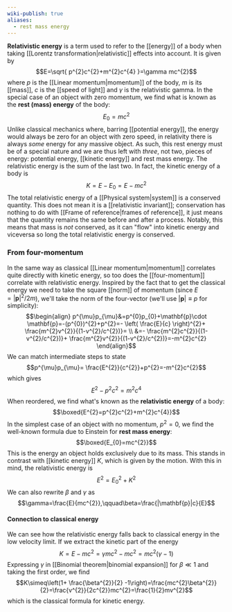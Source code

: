 ```yaml
---
wiki-publish: true
aliases:
  - rest mass energy
---
```

**Relativistic energy** is a term used to refer to the [[energy]] of a body when taking [[Lorentz transformation|relativistic]] effects into account. It is given by
$$E=\sqrt{ p^{2}c^{2}+m^{2}c^{4} }=\gamma mc^{2}$$
where $p$ is the [[Linear momentum|momentum]] of the body, $m$ is its [[mass]], $c$ is the [[speed of light]] and $\gamma$ is the relativistic gamma. In the special case of an object with zero momentum, we find what is known as the **rest (mass) energy** of the body:
$$E_{0}=mc^{2}$$
Unlike classical mechanics where, barring [[potential energy]], the energy would always be zero for an object with zero speed, in relativity there is always *some* energy for any massive object. As such, this rest energy must be of a special nature and we are thus left with *three*, not two, pieces of energy: potential energy, [[kinetic energy]] and rest mass energy. The relativistic energy is the sum of the last two. In fact, the kinetic energy of a body is
$$K=E-E_{0}=E-mc^{2}$$
The total relativistic energy of a [[Physical system|system]] is a conserved quantity. This does not mean it is a [[relativistic invariant]]; conservation has nothing to do with [[Frame of reference|frames of reference]], it just means that the quantity remains the same before and after a process. Notably, this means that mass is *not* conserved, as it can "flow" into kinetic energy and viceversa so long the total relativistic energy is conserved.
### From four-momentum
In the same way as classical [[Linear momentum|momentum]] correlates quite directly with kinetic energy, so too does the [[four-momentum]] correlate with relativistic energy. Inspired by the fact that to get the classical energy we need to take the square [[norm]] of momentum (since $E=\lvert \mathbf{p} \rvert^{2}/2m$), we'll take the norm of the four-vector (we'll use $\lvert \mathbf{p} \rvert\equiv p$ for simplicity):
$$\begin{align}
p^{\mu}p_{\mu}&=p^{0}p_{0}+\mathbf{p}\cdot \mathbf{p}=-(p^{0})^{2}+p^{2}=- \left( \frac{E}{c} \right)^{2}+ \frac{m^{2}v^{2}}{(1-v^{2}/c^{2})}= \\
&=- \frac{m^{2}c^{2}}{(1- v^{2}/c^{2})}+ \frac{m^{2}v^{2}}{(1-v^{2}/c^{2})}=-m^{2}c^{2}
\end{align}$$
We can match intermediate steps to state
$$p^{\mu}p_{\mu}= \frac{E^{2}}{c^{2}}+p^{2}=-m^{2}c^{2}$$
which gives
$$E^{2}-p^{2}c^{2}=m^{2}c^{4}$$
When reordered, we find what's known as the **relativistic energy** of a body:
$$\boxed{E^{2}=p^{2}c^{2}+m^{2}c^{4}}$$
In the simplest case of an object with no momentum, $p^{2}=0$, we find the well-known formula due to Einstein for **rest mass energy**:
$$\boxed{E_{0}=mc^{2}}$$
This is the energy an object holds exclusively due to its mass. This stands in contrast with [[kinetic energy]] $K$, which is given by the motion. With this in mind, the relativistic energy is
$$E^{2}=E_{0}^{2}+K^{2}$$
We can also rewrite $\beta$ and $\gamma$ as
$$\gamma=\frac{E}{mc^{2}},\qquad\beta=\frac{|\mathbf{p}|c}{E}$$
#### Connection to classical energy
We can see how the relativistic energy falls back to classical energy in the low velocity limit. If we extract the kinetic part of the energy
$$K=E-mc^{2}=\gamma mc^{2} -mc^{2}=mc^{2}(\gamma-1)$$
Expressing $\gamma$ in [[Binomial theorem|binomial expansion]] for $\beta\ll1$ and taking the first order, we find
$$K\simeq\left(1+ \frac{\beta^{2}}{2} -1\right)=\frac{mc^{2}\beta^{2}}{2}=\frac{v^{2}}{2c^{2}}mc^{2}=\frac{1}{2}mv^{2}$$
which is the classical formula for kinetic energy.